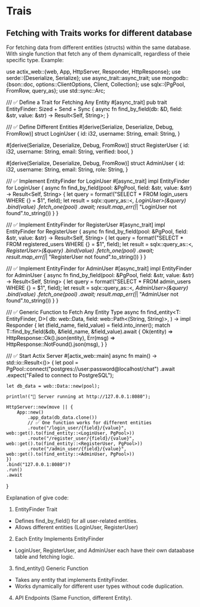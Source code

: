 # Trais  

## Fetching with Traits works for different database
For fetching data from different entities (structs) within the same database.
With single function that fetch any of them dynamicallt, regardless of theie specific type.
Example: 

<mark>

use actix_web::{web, App, HttpServer, Responder, HttpResponse};
use serde::{Deserialize, Serialize};
use async_trait::async_trait;
use mongodb::{bson::doc, options::ClientOptions, Client, Collection};
use sqlx::{PgPool, FromRow, query_as};
use std::sync::Arc;

/// ✅ Define a Trait for Fetching Any Entity
#[async_trait]
pub trait EntityFinder: Sized + Send + Sync {
    async fn find_by_field<D>(db: &D, field: &str, value: &str) -> Result<Self, String>;
}

/// ✅ Define Different Entities
#[derive(Serialize, Deserialize, Debug, FromRow)]
struct LoginUser {
    id: i32,
    username: String,
    email: String,
}

#[derive(Serialize, Deserialize, Debug, FromRow)]
struct RegisterUser {
    id: i32,
    username: String,
    email: String,
    verified: bool,
}

#[derive(Serialize, Deserialize, Debug, FromRow)]
struct AdminUser {
    id: i32,
    username: String,
    email: String,
    role: String,
}

/// ✅ Implement EntityFinder for LoginUser
#[async_trait]
impl EntityFinder for LoginUser {
    async fn find_by_field<PgPool>(pool: &PgPool, field: &str, value: &str) -> Result<Self, String> {
        let query = format!("SELECT * FROM login_users WHERE {} = $1", field);
        let result = sqlx::query_as::<_, LoginUser>(&query)
            .bind(value)
            .fetch_one(pool)
            .await;
        result.map_err(|_| "LoginUser not found".to_string())
    }
}

/// ✅ Implement EntityFinder for RegisterUser
#[async_trait]
impl EntityFinder for RegisterUser {
    async fn find_by_field<PgPool>(pool: &PgPool, field: &str, value: &str) -> Result<Self, String> {
        let query = format!("SELECT * FROM registered_users WHERE {} = $1", field);
        let result = sqlx::query_as::<_, RegisterUser>(&query)
            .bind(value)
            .fetch_one(pool)
            .await;
        result.map_err(|_| "RegisterUser not found".to_string())
    }
}

/// ✅ Implement EntityFinder for AdminUser
#[async_trait]
impl EntityFinder for AdminUser {
    async fn find_by_field<PgPool>(pool: &PgPool, field: &str, value: &str) -> Result<Self, String> {
        let query = format!("SELECT * FROM admin_users WHERE {} = $1", field);
        let result = sqlx::query_as::<_, AdminUser>(&query)
            .bind(value)
            .fetch_one(pool)
            .await;
        result.map_err(|_| "AdminUser not found".to_string())
    }
}

/// ✅ Generic Function to Fetch Any Entity Type
async fn find_entity<T: EntityFinder, D>(
    db: web::Data<D>,
    field: web::Path<(String, String)>,
) -> impl Responder {
    let (field_name, field_value) = field.into_inner();
    match T::find_by_field(&db, &field_name, &field_value).await {
        Ok(entity) => HttpResponse::Ok().json(entity),
        Err(msg) => HttpResponse::NotFound().json(msg),
    }
}

/// ✅ Start Actix Server
#[actix_web::main]
async fn main() -> std::io::Result<()> {
    let pool = PgPool::connect("postgres://user:password@localhost/chat")
        .await
        .expect("Failed to connect to PostgreSQL");

    let db_data = web::Data::new(pool);

    println!("🚀 Server running at http://127.0.0.1:8080");

    HttpServer::new(move || {
        App::new()
            .app_data(db_data.clone())
            // ✅ One function works for different entities
            .route("/login_user/{field}/{value}", web::get().to(find_entity::<LoginUser, PgPool>))
            .route("/register_user/{field}/{value}", web::get().to(find_entity::<RegisterUser, PgPool>))
            .route("/admin_user/{field}/{value}", web::get().to(find_entity::<AdminUser, PgPool>))
    })
    .bind("127.0.0.1:8080")?
    .run()
    .await
}

</mark>


Explanation of give code:
1. EntityFinder Trait 
- Defines find_by_field() for all user-related entities.
- Allows different entities (LoginUser, RegisterUser)
2. Each Entity Implements EntityFinder 
- LoginUser, RegisterUser, and AdminUser each have their own dataabase table and fetching logic.
3. find_entity() Generic Function 
- Takes any entity that implements EntityFinder.
- Works dynamically for different user types without code duplication.
4. API Endpoints (Same Function, different Entity). 

